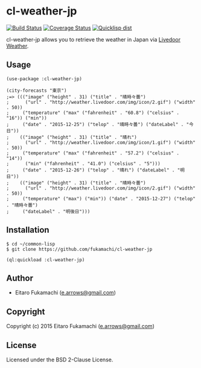 # cl-weather-jp

[![Build Status](https://travis-ci.org/fukamachi/cl-weather-jp.svg?branch=master)](https://travis-ci.org/fukamachi/cl-weather-jp)
[![Coverage Status](https://coveralls.io/repos/fukamachi/cl-weather-jp/badge.svg?branch=master)](https://coveralls.io/r/fukamachi/cl-weather-jp)
[![Quicklisp dist](http://quickdocs.org/badge/cl-weather-jp.svg)](http://quickdocs.org/cl-weather-jp/)

cl-weather-jp allows you to retrieve the weather in Japan via [Livedoor Weather](http://weather.livedoor.com).

## Usage

```common-lisp
(use-package :cl-weather-jp)

(city-forecasts "東京")
;=> ((("image" ("height" . 31) ("title" . "晴時々曇")
;      ("url" . "http://weather.livedoor.com/img/icon/2.gif") ("width" . 50))
;     ("temperature" ("max" ("fahrenheit" . "60.8") ("celsius" . "16")) ("min"))
;     ("date" . "2015-12-25") ("telop" . "晴時々曇") ("dateLabel" . "今日"))
;    (("image" ("height" . 31) ("title" . "晴れ")
;      ("url" . "http://weather.livedoor.com/img/icon/1.gif") ("width" . 50))
;     ("temperature" ("max" ("fahrenheit" . "57.2") ("celsius" . "14"))
;      ("min" ("fahrenheit" . "41.0") ("celsius" . "5")))
;     ("date" . "2015-12-26") ("telop" . "晴れ") ("dateLabel" . "明日"))
;    (("image" ("height" . 31) ("title" . "晴時々曇")
;      ("url" . "http://weather.livedoor.com/img/icon/2.gif") ("width" . 50))
;     ("temperature" ("max") ("min")) ("date" . "2015-12-27") ("telop" . "晴時々曇")
;     ("dateLabel" . "明後日")))
```

## Installation

```
$ cd ~/common-lisp
$ git clone https://github.com/fukamachi/cl-weather-jp
```

```common-lisp
(ql:quickload :cl-weather-jp)
```

## Author

* Eitaro Fukamachi (e.arrows@gmail.com)

## Copyright

Copyright (c) 2015 Eitaro Fukamachi (e.arrows@gmail.com)

## License

Licensed under the BSD 2-Clause License.

